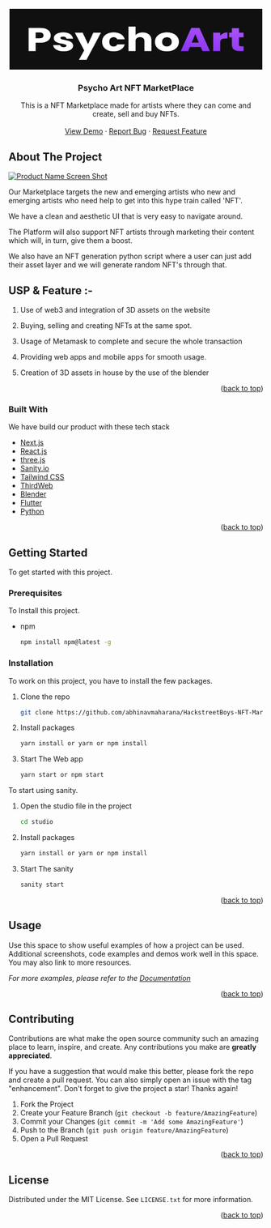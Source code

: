 <div id="top"></div>

<!-- PROJECT LOGO -->
<br />
<div align="center">
  <a href="">
    <img src="public\redme_assets\bg.png" alt="Logo" width="500" height="120">
  </a>

  <h3 align="center">Psycho Art NFT MarketPlace</h3>

  <p align="center">
    This is a NFT Marketplace made for artists where they can come and create, sell and buy NFTs.
    <br />
    <br />
    <a href="hhttps://github.com/abhinavmaharana/HackstreetBoys-NFT-Marketplace">View Demo</a>
    ·
    <a href="https://github.com/abhinavmaharana/HackstreetBoys-NFT-Marketplace/issues">Report Bug</a>
    ·
    <a href="https://github.com/abhinavmaharana/HackstreetBoys-NFT-Marketplace/issues">Request Feature</a>
  </p>
</div>

<!-- ABOUT THE PROJECT -->
## About The Project

[![Product Name Screen Shot][product-screenshot]](https://example.com)

Our Marketplace targets the new and emerging artists who new and emerging artists who need help to get into this hype train called 'NFT'.

We have a clean and aesthetic UI that is very easy to navigate around.

The Platform will also support NFT artists through marketing their content which will, in turn, give them a boost.

We also have an NFT generation python script where a user can just add their asset layer and we will generate random NFT's through that.

## USP & Feature :-

1) Use of web3 and integration of 3D assets on the website

2) Buying, selling and creating NFTs at the same spot.

3) Usage of Metamask to complete and secure the whole transaction

4) Providing web apps and mobile apps for smooth usage.

5) Creation of 3D assets in house by the use of the blender


<p align="right">(<a href="#top">back to top</a>)</p>



### Built With

We have build our product with these tech stack

* [Next.js](https://nextjs.org/)
* [React.js](https://reactjs.org/)
* [three.js]()
* [Sanity.io]()
* [Tailwind CSS]()
* [ThirdWeb]()
* [Blender]()
* [Flutter]()
* [Python]()

<p align="right">(<a href="#top">back to top</a>)</p>



<!-- GETTING STARTED -->
## Getting Started

To get started with this project.

### Prerequisites

To Install this project.
* npm
  ```sh
  npm install npm@latest -g
  ```

### Installation

To work on this project, you have to install the few packages.

1. Clone the repo
   ```sh
   git clone https://github.com/abhinavmaharana/HackstreetBoys-NFT-Marketplace.git
   ```
2. Install packages
   ```sh
   yarn install or yarn or npm install
   ```
3. Start The Web app
   ```js
   yarn start or npm start
   ```

To start using sanity.

1. Open the studio file in the project
   ```sh
   cd studio
   ```
2. Install packages
   ```sh
   yarn install or yarn or npm install
   ```
3. Start The sanity
   ```js
   sanity start
   ```
<p align="right">(<a href="#top">back to top</a>)</p>



<!-- USAGE EXAMPLES -->
## Usage

Use this space to show useful examples of how a project can be used. Additional screenshots, code examples and demos work well in this space. You may also link to more resources.

_For more examples, please refer to the [Documentation](https://example.com)_

<p align="right">(<a href="#top">back to top</a>)</p>


<!-- CONTRIBUTING -->
## Contributing

Contributions are what make the open source community such an amazing place to learn, inspire, and create. Any contributions you make are **greatly appreciated**.

If you have a suggestion that would make this better, please fork the repo and create a pull request. You can also simply open an issue with the tag "enhancement".
Don't forget to give the project a star! Thanks again!

1. Fork the Project
2. Create your Feature Branch (`git checkout -b feature/AmazingFeature`)
3. Commit your Changes (`git commit -m 'Add some AmazingFeature'`)
4. Push to the Branch (`git push origin feature/AmazingFeature`)
5. Open a Pull Request

<p align="right">(<a href="#top">back to top</a>)</p>



<!-- LICENSE -->
## License

Distributed under the MIT License. See `LICENSE.txt` for more information.

<p align="right">(<a href="#top">back to top</a>)</p>

<!-- MARKDOWN LINKS & IMAGES -->
<!-- https://www.markdownguide.org/basic-syntax/#reference-style-links -->
[contributors-shield]: https://img.shields.io/github/contributors/othneildrew/Best-README-Template.svg?style=for-the-badge
[contributors-url]: https://github.com/othneildrew/Best-README-Template/graphs/contributors
[forks-shield]: https://img.shields.io/github/forks/othneildrew/Best-README-Template.svg?style=for-the-badge
[forks-url]: https://github.com/othneildrew/Best-README-Template/network/members
[stars-shield]: https://img.shields.io/github/stars/othneildrew/Best-README-Template.svg?style=for-the-badge
[stars-url]: https://github.com/othneildrew/Best-README-Template/stargazers
[issues-shield]: https://img.shields.io/github/issues/othneildrew/Best-README-Template.svg?style=for-the-badge
[issues-url]: https://github.com/othneildrew/Best-README-Template/issues
[license-shield]: https://img.shields.io/github/license/othneildrew/Best-README-Template.svg?style=for-the-badge
[license-url]: https://github.com/othneildrew/Best-README-Template/blob/master/LICENSE.txt
[linkedin-shield]: https://img.shields.io/badge/-LinkedIn-black.svg?style=for-the-badge&logo=linkedin&colorB=555
[linkedin-url]: https://linkedin.com/in/othneildrew
[product-screenshot]: images/screenshot.png
